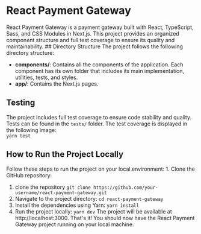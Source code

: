 # React Payment Gateway

React Payment Gateway is a payment gateway built with React, TypeScript, Sass, and CSS Modules in Next.js. This project provides an organized component structure and full test coverage to ensure its quality and maintainability. ## Directory Structure The project follows the following directory structure:

- **components/**: Contains all the components of the application. Each component has its own folder that includes its main implementation, utilities, tests, and styles.
- **app/**: Contains the Next.js pages.

## Testing

The project includes full test coverage to ensure code stability and quality. Tests can be found in the `tests/` folder. The test coverage is displayed in the following image:  
`yarn test`

## How to Run the Project Locally

Follow these steps to run the project on your local environment: 1. Clone the GitHub repository:

1.  clone the repository
    `git clone https://github.com/your-username/react-payment-gateway.git`
2.  Navigate to the project directory:
    `cd react-payment-gateway`
3.  Install the dependencies using Yarn:
    `yarn install`
4.  Run the project locally:
    `yarn dev`
    The project will be available at http://localhost:3000.
    That's it! You should now have the React Payment Gateway project running on your local machine.
